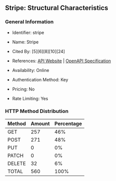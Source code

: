 ## Stripe: Structural Characteristics

### General Information

- Identifier: stripe

- Name: Stripe

- Cited By: [5][6][8][10][24]

- References: [API Website](https://docs.stripe.com/api) | [OpenAPI Specification](https://github.com/stripe/openapi)

- Availability: Online

- Authentication Method: Key

- Pricing: No

- Rate Limiting: Yes

### HTTP Method Distribution

| Method | Amount | Percentage |
|--------|--------|------------|
| GET | 257 | 46% |
| POST | 271 | 48% |
| PUT | 0 | 0% |
| PATCH | 0 | 0% |
| DELETE | 32 | 6% |
| TOTAL | 560 | 100% |
